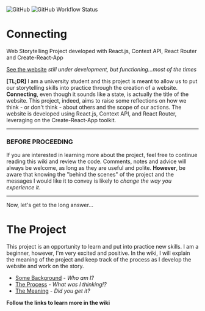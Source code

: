 ![GitHub](https://img.shields.io/github/license/LeonardoMussatto/Connecting?style=flat-square) ![GitHub Workflow Status](https://img.shields.io/github/workflow/status/LeonardoMussatto/Connecting/CI)

# Connecting
Web Storytelling Project developed with React.js, Context API, React Router and Create-React-App

[See the website](https://leonardomussatto.github.io/Connecting/) _still under development, but functioning...most of the times_

**[TL;DR]**
I am a university student and this project is meant to allow us to put our storytelling skills into practice through the creation of a website. **Connecting**, even though it sounds like a state, is actually the title of the website. This project, indeed, aims to raise some reflections on how we think - or don't think - about others and the scope of our actions. The website is developed using React.js, Context API, and React Router, leveraging on the Create-React-App toolkit.

***
### BEFORE PROCEEDING
If you are interested in learning more about the project, feel free to continue reading this wiki and review the code. Comments, notes and advice will always be welcome, as long as they are useful and polite.
**However**, be aware that knowing the "behind the scenes" of the project and the messages I would like it to convey is likely to _change the way you experience it_.
***

Now, let's get to the long answer...

# The Project
This project is an opportunity to learn and put into practice new skills. I am a beginner, however, I'm very excited and positive.
In the wiki, I will explain the meaning of the project and keep track of the process as I develop the website and work on the story.

- [Some Background](https://github.com/LeonardoMussatto/Connecting/wiki/Some-Background) - _Who am I?_
- [The Process](https://github.com/LeonardoMussatto/Connecting/wiki/The-Process) - _What was I thinking!?_
- [The Meaning](https://github.com/LeonardoMussatto/Connecting/wiki/Home#the-meaning) - _Did you get it?_

**Follow the links to learn more in the wiki**
